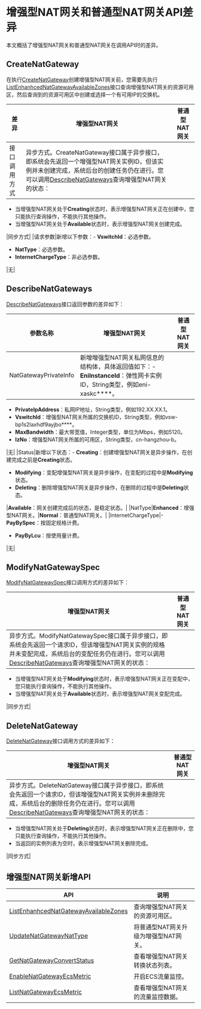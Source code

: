 # 增强型NAT网关和普通型NAT网关API差异

本文概括了增强型NAT网关和普通型NAT网关在调用API时的差异。

## CreateNatGateway

在执行[CreateNatGateway](/cn.zh-CN/API参考/NAT网关/CreateNatGateway.md)创建增强型NAT网关前，您需要先执行[ListEnhanhcedNatGatewayAvailableZones](/cn.zh-CN/API参考/NAT网关/ListEnhanhcedNatGatewayAvailableZones.md)接口查询增强型NAT网关的资源可用区，然后查询到的资源可用区中创建或选择一个有可用IP的交换机。

|差异|增强型NAT网关|普通型NAT网关|
|--|--------|--------|
|接口调用方式|异步方式。CreateNatGateway接口属于异步接口，即系统会先返回一个增强型NAT网关实例ID，但该实例并未创建完成，系统后台的创建任务仍在进行。您可以调用[DescribeNatGateways](/cn.zh-CN/API参考/NAT网关/DescribeNatGateways.md)查询增强型NAT网关的状态：

-   当增强型NAT网关处于**Creating**状态时，表示增强型NAT网关正在创建中，您只能执行查询操作，不能执行其他操作。
-   当增强型NAT网关处于**Available**状态时，表示增强型NAT网关创建完成。

|同步方式|
|请求参数|新增以下参数：-   **VswitchId**：必选参数。
-   **NatType**：必选参数。
-   **InternetChargeType**：非必选参数。

|无|

## DescribeNatGateways

[DescribeNatGateways](/cn.zh-CN/API参考/NAT网关/DescribeNatGateways.md)接口返回参数的差异如下：

|参数名称|增强型NAT网关|普通型NAT网关|
|----|--------|--------|
|NatGatewayPrivateInfo|新增增强型NAT网关私网信息的结构体，具体返回值如下：-   **EniInstanceId**：弹性网卡实例ID，String类型，例如eni-xaskc\*\*\*\*。
-   **PrivateIpAddress**：私网IP地址，String类型，例如192.XX.XX.1。
-   **VswitchId**：增强型NAT网关所属的交换机ID，String类型，例如vsw-bp1s2laxhdf9ayjbo\*\*\*\*。
-   **MaxBandwidth**：最大带宽值，Integer类型，单位为Mbps，例如5120。
-   **IzNo**：增强型NAT网关所属的可用区，String类型，cn-hangzhou-b。

|无|
|Status|新增以下状态：-   **Creating**：创建增强型NAT网关是异步操作，在创建完成之前是**Creating**状态。
-   **Modifying**：变配增强型NAT网关是异步操作，在变配的过程中是**Modifying**状态。
-   **Deleting**：删除增强型NAT网关是异步操作，在删除的过程中是**Deleting**状态。

|**Available**：网关创建完成后的状态，是稳定状态。|
|NatType|**Enhanced**：增强型NAT网关。|**Normal**：普通型NAT网关。|
|InternetChargeType|-   **PayBySpec**：按固定规格计费。
-   **PayByLcu**：按使用量计费。

|无|

## ModifyNatGatewaySpec

[ModifyNatGatewaySpec](/cn.zh-CN/API参考/NAT网关/ModifyNatGatewaySpec.md)接口调用方式的差异如下：

|增强型NAT网关|普通型NAT网关|
|--------|--------|
|异步方式。ModifyNatGatewaySpec接口属于异步接口，即系统会先返回一个请求ID，但该增强型NAT网关实例的规格并未变配完成，系统后台的变配任务仍在进行。您可以调用[DescribeNatGateways](/cn.zh-CN/API参考/NAT网关/DescribeNatGateways.md)查询增强型NAT网关的状态：

-   当增强型NAT网关处于**Modifying**状态时，表示增强型NAT网关正在变配中，您只能执行查询操作，不能执行其他操作。
-   当增强型NAT网关处于**Available**状态时，表示增强型NAT网关变配完成。

|同步方式|

## DeleteNatGateway

[DeleteNatGateway](/cn.zh-CN/API参考/NAT网关/DeleteNatGateway.md)接口调用方式的差异如下：

|增强型NAT网关|普通型NAT网关|
|--------|--------|
|异步方式。DeleteNatGateway接口属于异步接口，即系统会先返回一个请求ID，但该增强型NAT网关实例并未删除完成，系统后台的删除任务仍在进行。您可以调用[DescribeNatGateways](/cn.zh-CN/API参考/NAT网关/DescribeNatGateways.md)查询增强型NAT网关的状态：

-   当增强型NAT网关处于**Deleting**状态时，表示增强型NAT网关正在删除中，您只能执行查询操作，不能执行其他操作。
-   当返回的实例列表为空时，表示增强型NAT网关删除完成。

|同步方式|

## 增强型NAT网关新增API

|API|说明|
|---|--|
|[ListEnhanhcedNatGatewayAvailableZones](/cn.zh-CN/API参考/NAT网关/ListEnhanhcedNatGatewayAvailableZones.md)|查询增强型NAT网关的资源可用区。|
|[UpdateNatGatewayNatType](/cn.zh-CN/API参考/NAT网关/UpdateNatGatewayNatType.md)|将普通型NAT网关升级为增强型NAT网关。|
|[GetNatGatewayConvertStatus](/cn.zh-CN/API参考/NAT网关/GetNatGatewayConvertStatus.md)|查看增强型NAT网关转换状态列表。|
|[EnableNatGatewayEcsMetric](/cn.zh-CN/API参考/NAT网关/EnableNatGatewayEcsMetric.md)|开启ECS流量监控。|
|[ListNatGatewayEcsMetric](/cn.zh-CN/API参考/NAT网关/ListNatGatewayEcsMetric.md)|查看增强型NAT网关的流量监控数据。|

